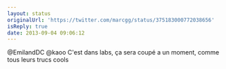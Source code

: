 ```yaml
---
layout: status
originalUrl: 'https://twitter.com/marcgg/status/375183000772038656'
isReply: true
date: 2013-09-04 09:06:12
---
```


@EmilandDC @kaoo C'est dans labs, ça sera coupé a un moment, comme tous leurs trucs cools
